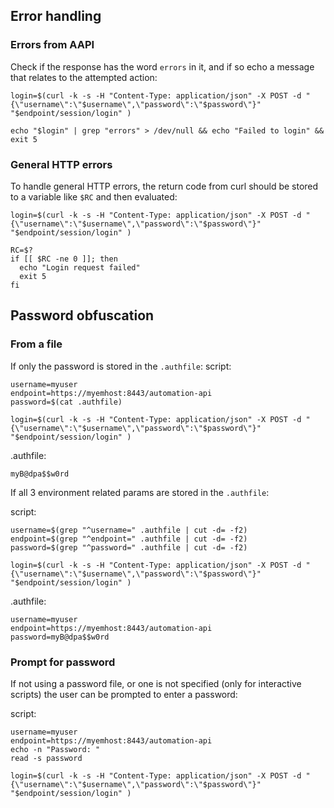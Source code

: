 ## Error handling

### Errors from AAPI

Check if the response has the word `errors` in it, and if so echo a message that relates to the attempted action:

```shell
login=$(curl -k -s -H "Content-Type: application/json" -X POST -d "{\"username\":\"$username\",\"password\":\"$password\"}" "$endpoint/session/login" )

echo "$login" | grep "errors" > /dev/null && echo "Failed to login" && exit 5
```

### General HTTP errors

To handle general HTTP errors, the return code from curl should be stored to a variable like `$RC` and then evaluated:

```shell
login=$(curl -k -s -H "Content-Type: application/json" -X POST -d "{\"username\":\"$username\",\"password\":\"$password\"}" "$endpoint/session/login" )

RC=$?
if [[ $RC -ne 0 ]]; then
  echo "Login request failed"
  exit 5
fi
```

## Password obfuscation

### From a file

If only the password is stored in the `.authfile`:
script:
```shell
username=myuser
endpoint=https://myemhost:8443/automation-api
password=$(cat .authfile)

login=$(curl -k -s -H "Content-Type: application/json" -X POST -d "{\"username\":\"$username\",\"password\":\"$password\"}" "$endpoint/session/login" )
```
.authfile:
```
myB@dpa$$w0rd
```
If all 3 environment related params are stored in the `.authfile`:

script:
```shell
username=$(grep "^username=" .authfile | cut -d= -f2)
endpoint=$(grep "^endpoint=" .authfile | cut -d= -f2)
password=$(grep "^password=" .authfile | cut -d= -f2)

login=$(curl -k -s -H "Content-Type: application/json" -X POST -d "{\"username\":\"$username\",\"password\":\"$password\"}" "$endpoint/session/login" )
```

.authfile:
```
username=myuser
endpoint=https://myemhost:8443/automation-api
password=myB@dpa$$w0rd
```

### Prompt for password

If not using a password file, or one is not specified (only for interactive scripts) the user can be prompted to enter a password:

script:
```shell
username=myuser
endpoint=https://myemhost:8443/automation-api
echo -n "Password: "
read -s password

login=$(curl -k -s -H "Content-Type: application/json" -X POST -d "{\"username\":\"$username\",\"password\":\"$password\"}" "$endpoint/session/login" )
```
